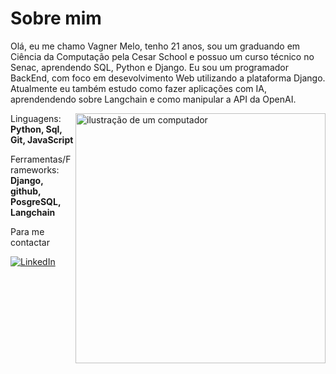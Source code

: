 # Sobre mim


Olá, eu me chamo Vagner Melo, tenho 21 anos, sou um graduando em Ciência da Computação pela Cesar School e possuo um curso técnico no Senac, aprendendo SQL, Python e Django.
Eu sou um programador BackEnd, com foco em desevolvimento Web utilizando a plataforma Django. Atualmente eu também estudo como fazer aplicações com IA, aprendendendo sobre Langchain e como manipular a API da OpenAI. 


<img src="https://raw.githubusercontent.com/MicaelliMedeiros/micaellimedeiros/master/image/computer-illustration.png" alt="ilustração de um computador" min-width="400px" max-width="400px" width="400px" align="right">



<p align="left">
  Linguagens: <b>Python, Sql, Git, JavaScript</b>
</p>

<p align="left">
 Ferramentas/Frameworks: <b>Django, github, PosgreSQL, Langchain</b>
</p>

<p align="left">
  Para me contactar
</p>

<p align="left">

  <a href="https://www.linkedin.com/in/vagner-de-melo/" title="LinkedIn">
  <img src="https://img.shields.io/badge/-Linkedin-0e76a8?style=flat-square&logo=Linkedin&logoColor=white&link=LINK-DO-SEU-LINKEDIN" alt="LinkedIn"/></a>

</p>
